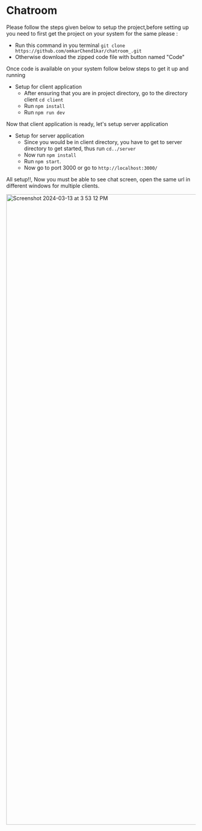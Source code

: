 # Chatroom #

Please follow the steps given below to setup the project,before setting up you need to first get the project on your system for the same please :
- Run this command in you terminal ```git clone https://github.com/omkarChend1kar/chatroom_.git```
- Otherwise download the zipped code file with button named "Code"

Once code is available on your system follow below steps to get it up and running
- Setup for client application
  - After ensuring that you are in project directory, go to the directory client ```cd client```
  - Run ``` npm install ```
  - Run ``` npm run dev ```

Now that client application is ready, let's setup server application

- Setup for server application
  - Since you would be in client directory, you have to get to server directory to get started, thus run ```cd../server```
  - Now run ``` npm install ```
  - Run ``` npm start ```.
  - Now go to port 3000 or go to ``` http://localhost:3000/ ```

All setup!!, Now you must be able to see chat screen, open the same url in different windows for multiple clients.


<img width="1674" alt="Screenshot 2024-03-13 at 3 53 12 PM" src="https://github.com/omkarChend1kar/chatroom_/assets/71365710/df4d1d4b-d303-4758-a46e-a09001af4a4a">




